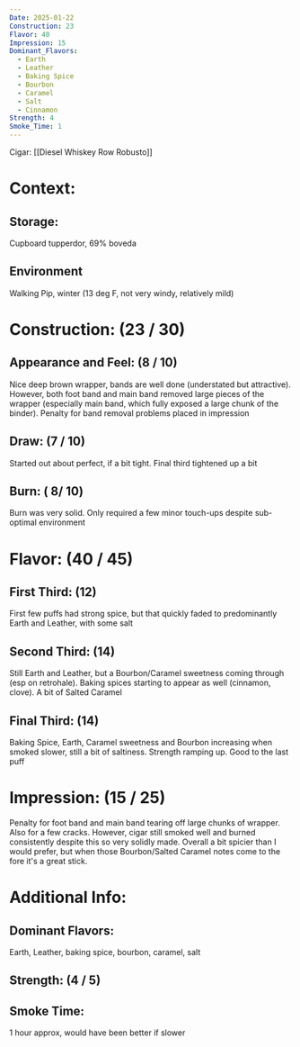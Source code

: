 ```yaml
---
Date: 2025-01-22
Construction: 23
Flavor: 40
Impression: 15
Dominant_Flavors:
  - Earth
  - Leather
  - Baking Spice
  - Bourbon
  - Caramel
  - Salt
  - Cinnamon
Strength: 4
Smoke_Time: 1
---
```

Cigar: [[Diesel Whiskey Row Robusto]]
# Context:
## Storage:
Cupboard tupperdor, 69% boveda
## Environment
Walking Pip, winter (13 deg F, not very windy, relatively mild)
# **Construction**: (23 / 30)

## Appearance and Feel: (8 / 10)
Nice deep brown wrapper, bands are well done (understated but attractive). However, both foot band and main band removed large pieces of the wrapper (especially main band, which fully exposed a large chunk of the binder). Penalty for band removal problems placed in impression
## Draw: (7 / 10)
Started out about perfect, if a bit tight. Final third tightened up a bit
## Burn: ( 8/ 10)
Burn was very solid. Only required a few minor touch-ups despite sub-optimal environment
# **Flavor**: (40 / 45)
## First Third: (12)
First few puffs had strong spice, but that quickly faded to predominantly Earth and Leather, with some salt
## Second Third: (14)
Still Earth and Leather, but a Bourbon/Caramel sweetness coming through (esp on retrohale). Baking spices starting to appear as well (cinnamon, clove). A bit of Salted Caramel
## Final Third: (14)
Baking Spice, Earth, Caramel sweetness and Bourbon increasing when smoked slower, still a bit of saltiness. Strength ramping up. Good to the last puff
# **Impression**: (15 / 25)
Penalty for foot band and main band tearing off large chunks of wrapper. Also for a few cracks. However, cigar still smoked well and burned consistently despite this so very solidly made. Overall a bit spicier than I would prefer, but when those Bourbon/Salted Caramel notes come to the fore it's a great stick.
# **Additional Info**:
## Dominant Flavors:
Earth, Leather, baking spice, bourbon, caramel, salt
## Strength: (4 / 5)

## Smoke Time:
1 hour approx, would have been better if slower
